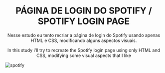 <h1 align="center">PÁGINA DE LOGIN DO SPOTIFY / SPOTIFY LOGIN PAGE</h1>

<p align="center">Nesse estudo eu tento recriar a página de login do Spotify usando apenas HTML e CSS, modificando alguns aspectos visuais.</p>

<p align="center">In this study i'll try to recreate the Spotify login page using only HTML and CSS, modifying some visual aspects that I like</p> 


![spotify](https://user-images.githubusercontent.com/46174954/109750738-b292d480-7bbb-11eb-8907-c59b8902f25b.gif)
